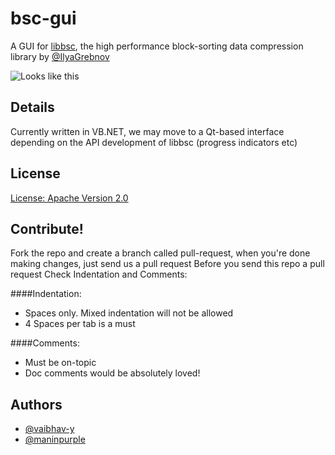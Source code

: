# bsc-gui
A GUI for [libbsc](http://libbsc.com), the high performance block-sorting data compression library by [@IlyaGrebnov](https://github.com/IlyaGrebnov)

![Looks like this](http://i.imgur.com/GkKRFLJ.png)

## Details
Currently written in VB.NET, we may move to a Qt-based interface depending on the API development of libbsc (progress indicators etc)

## License
[License: Apache Version 2.0](https://github.com/vaibhav-y/bsc-gui/blob/master/LICENSE)

## Contribute!
Fork the repo and create a branch called pull-request, when you're done making changes, just send us a pull request
Before you send this repo a pull request Check Indentation and Comments:

####Indentation:
+ Spaces only. Mixed indentation will not be allowed
+ 4 Spaces per tab is a must

####Comments:
+ Must be on-topic
+ Doc comments would be absolutely loved!


## Authors

+ [@vaibhav-y](https://github.com/vaibhav-y)
+ [@maninpurple](https://github.com/maninpurple)
